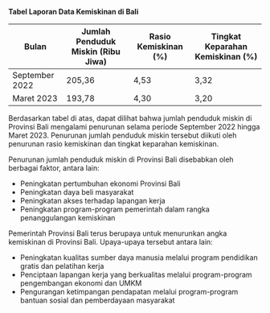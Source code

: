 **Tabel Laporan Data Kemiskinan di Bali**

| Bulan          | Jumlah Penduduk Miskin (Ribu Jiwa) | Rasio Kemiskinan (%) | Tingkat Keparahan Kemiskinan (%) |
| -------------- | ---------------------------------- | -------------------- | -------------------------------- |
| September 2022 | 205,36                             | 4,53                 | 3,32                             |
| Maret 2023     | 193,78                             | 4,30                 | 3,20                             |

Berdasarkan tabel di atas, dapat dilihat bahwa jumlah penduduk miskin di Provinsi Bali mengalami penurunan selama periode September 2022 hingga Maret 2023. Penurunan jumlah penduduk miskin tersebut diikuti oleh penurunan rasio kemiskinan dan tingkat keparahan kemiskinan.

Penurunan jumlah penduduk miskin di Provinsi Bali disebabkan oleh berbagai faktor, antara lain:

* Peningkatan pertumbuhan ekonomi Provinsi Bali
* Peningkatan daya beli masyarakat
* Peningkatan akses terhadap lapangan kerja
* Peningkatan program-program pemerintah dalam rangka penanggulangan kemiskinan

Pemerintah Provinsi Bali terus berupaya untuk menurunkan angka kemiskinan di Provinsi Bali. Upaya-upaya tersebut antara lain:

* Peningkatan kualitas sumber daya manusia melalui program pendidikan gratis dan pelatihan kerja
* Penciptaan lapangan kerja yang berkualitas melalui program-program pengembangan ekonomi dan UMKM
* Pengurangan ketimpangan pendapatan melalui program-program bantuan sosial dan pemberdayaan masyarakat